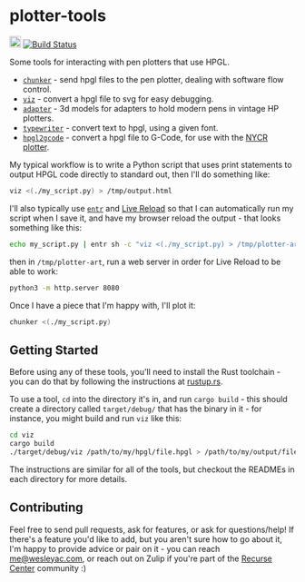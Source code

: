 # plotter-tools

<a href='http://www.recurse.com' title='Made with love at the Recurse Center'><img src='https://cloud.githubusercontent.com/assets/2883345/11325206/336ea5f4-9150-11e5-9e90-d86ad31993d8.png' height='20px'/></a>
[![Build Status](https://travis-ci.org/WesleyAC/plotter-tools.svg?branch=master)](https://travis-ci.org/WesleyAC/plotter-tools)

Some tools for interacting with pen plotters that use HPGL.

* [`chunker`](./chunker/) - send hpgl files to the pen plotter, dealing with software flow control.
* [`viz`](./viz/) - convert a hpgl file to svg for easy debugging.
* [`adapter`](./adapter/) - 3d models for adapters to hold modern pens in vintage HP plotters.
* [`typewriter`](./typewriter/) - convert text to hpgl, using a given font.
* [`hpgl2gcode`](./hpgl2gcode/) - convert a hpgl file to G-Code, for use with the [NYCR plotter](https://trmm.net/Plotter).

My typical workflow is to write a Python script that uses print statements to output HPGL code directly to standard out, then I'll do something like:

```bash
viz <(./my_script.py) > /tmp/output.html
```

I'll also typically use [`entr`](https://bitbucket.org/eradman/entr/src/default/) and [Live Reload](https://github.com/blaise-io/live-reload/) so that I can automatically run my script when I save it, and have my browser reload the output - that looks something like this:

```bash
echo my_script.py | entr sh -c "viz <(./my_script.py) > /tmp/plotter-art/index.html"
```

then in `/tmp/plotter-art`, run a web server in order for Live Reload to be able to work:

```bash
python3 -m http.server 8080
```

Once I have a piece that I'm happy with, I'll plot it:

```bash
chunker <(./my_script.py)
```

## Getting Started

Before using any of these tools, you'll need to install the Rust toolchain - you can do that by following the instructions at [rustup.rs](https://rustup.rs).

To use a tool, `cd` into the directory it's in, and run `cargo build` - this should create a directory called `target/debug/` that has the binary in it - for instance, you might build and run `viz` like this:

```bash
cd viz
cargo build
./target/debug/viz /path/to/my/hpgl/file.hpgl > /path/to/my/output/file.html
```

The instructions are similar for all of the tools, but checkout the READMEs in each directory for more details.

## Contributing

Feel free to send pull requests, ask for features, or ask for questions/help! If there's a feature you'd like to add, but you aren't sure how to go about it, I'm happy to provide advice or pair on it - you can reach me@wesleyac.com, or reach out on Zulip if you're part of the [Recurse Center](https://www.recurse.com/) community :)
